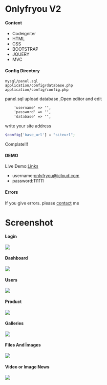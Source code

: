 # Onlyfryou V2
#### Content

* Codeigniter
* HTML
* CSS
* BOOTSTRAP
* JQUERY
* MVC

#### Config Directory

    mysql/panel.sql
	application/config/database.php
	application/config/config.php
panel.sql upload database ,Open editor and edit
```html
	'username' => '',
	'password' => '',
	'database' => '',
```
write your site address
```php
$config['base_url'] = "siteurl";
```
Complate!!! 
#### DEMO
Live Demo:[Links](http://oguzhanfiliz.com.tr/onlycms)
* username:onlyfryou@icloud.com
* password:111111
#### Errors
If you give errors. please [contact](mailto:oguzhanfiliz@outlook.com) me 
# Screenshot
#### Login
![](https://github.com/onlyfryou/onlycms/blob/master/images/login.jpg)
#### Dashboard
![](https://github.com/onlyfryou/onlycms/blob/master/images/dashboard.jpg)
#### Users
![](https://github.com/onlyfryou/onlycms/blob/master/images/users.jpg)
#### Product
![](https://github.com/onlyfryou/onlycms/blob/master/images/product.jpg)
#### Galleries
![](https://github.com/onlyfryou/onlycms/blob/master/images/galleries.jpg)
#### Files And İmages
![](https://github.com/onlyfryou/onlycms/blob/master/images/Filesandimages.jpg)
#### Video or Image News
![](https://github.com/onlyfryou/onlycms/blob/master/images/Videoorimagenews.jpg)
